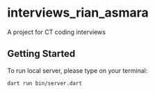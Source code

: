 # interviews_rian_asmara

A project for CT coding interviews

## Getting Started

To run local server, please type on your terminal:

```
dart run bin/server.dart
```